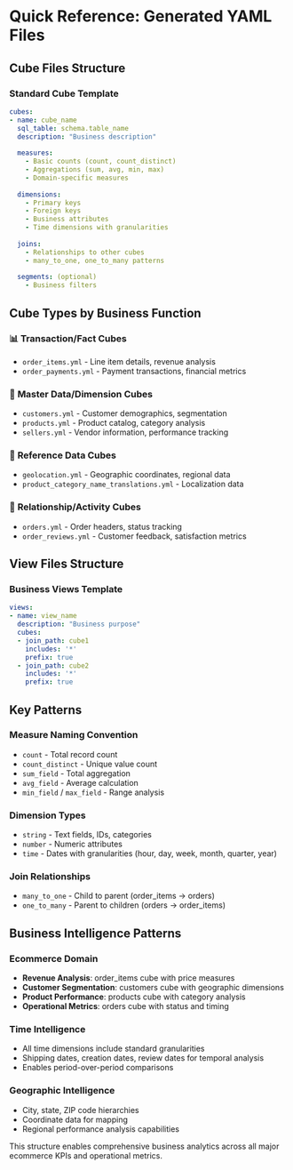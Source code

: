 # Quick Reference: Generated YAML Files

## Cube Files Structure

### Standard Cube Template
```yaml
cubes:
- name: cube_name
  sql_table: schema.table_name
  description: "Business description"
  
  measures:
    - Basic counts (count, count_distinct)
    - Aggregations (sum, avg, min, max)
    - Domain-specific measures
    
  dimensions:
    - Primary keys
    - Foreign keys  
    - Business attributes
    - Time dimensions with granularities
    
  joins:
    - Relationships to other cubes
    - many_to_one, one_to_many patterns
    
  segments: (optional)
    - Business filters
```

## Cube Types by Business Function

### 📊 **Transaction/Fact Cubes**
- `order_items.yml` - Line item details, revenue analysis
- `order_payments.yml` - Payment transactions, financial metrics

### 👥 **Master Data/Dimension Cubes**  
- `customers.yml` - Customer demographics, segmentation
- `products.yml` - Product catalog, category analysis
- `sellers.yml` - Vendor information, performance tracking

### 🔗 **Reference Data Cubes**
- `geolocation.yml` - Geographic coordinates, regional data
- `product_category_name_translations.yml` - Localization data

### 📝 **Relationship/Activity Cubes**
- `orders.yml` - Order headers, status tracking
- `order_reviews.yml` - Customer feedback, satisfaction metrics

## View Files Structure

### Business Views Template
```yaml
views:
- name: view_name
  description: "Business purpose"
  cubes:
  - join_path: cube1
    includes: '*'
    prefix: true
  - join_path: cube2  
    includes: '*'
    prefix: true
```

## Key Patterns

### Measure Naming Convention
- `count` - Total record count
- `count_distinct` - Unique value count  
- `sum_field` - Total aggregation
- `avg_field` - Average calculation
- `min_field` / `max_field` - Range analysis

### Dimension Types
- `string` - Text fields, IDs, categories
- `number` - Numeric attributes  
- `time` - Dates with granularities (hour, day, week, month, quarter, year)

### Join Relationships
- `many_to_one` - Child to parent (order_items → orders)
- `one_to_many` - Parent to children (orders → order_items)

## Business Intelligence Patterns

### Ecommerce Domain
- **Revenue Analysis**: order_items cube with price measures
- **Customer Segmentation**: customers cube with geographic dimensions
- **Product Performance**: products cube with category analysis
- **Operational Metrics**: orders cube with status and timing

### Time Intelligence
- All time dimensions include standard granularities
- Shipping dates, creation dates, review dates for temporal analysis
- Enables period-over-period comparisons

### Geographic Intelligence  
- City, state, ZIP code hierarchies
- Coordinate data for mapping
- Regional performance analysis capabilities

This structure enables comprehensive business analytics across all major ecommerce KPIs and operational metrics.
